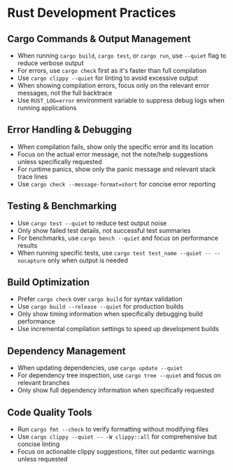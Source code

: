 # Rust Development Practices

## Cargo Commands & Output Management

- When running `cargo build`, `cargo test`, or `cargo run`, use `--quiet` flag to reduce verbose output
- For errors, use `cargo check` first as it's faster than full compilation
- Use `cargo clippy --quiet` for linting to avoid excessive output
- When showing compilation errors, focus only on the relevant error messages, not the full backtrace
- Use `RUST_LOG=error` environment variable to suppress debug logs when running applications

## Error Handling & Debugging

- When compilation fails, show only the specific error and its location
- Focus on the actual error message, not the note/help suggestions unless specifically requested
- For runtime panics, show only the panic message and relevant stack trace lines
- Use `cargo check --message-format=short` for concise error reporting

## Testing & Benchmarking

- Use `cargo test --quiet` to reduce test output noise
- Only show failed test details, not successful test summaries
- For benchmarks, use `cargo bench --quiet` and focus on performance results
- When running specific tests, use `cargo test test_name --quiet -- --nocapture` only when output is needed

## Build Optimization

- Prefer `cargo check` over `cargo build` for syntax validation
- Use `cargo build --release --quiet` for production builds
- Only show timing information when specifically debugging build performance
- Use incremental compilation settings to speed up development builds

## Dependency Management

- When updating dependencies, use `cargo update --quiet`
- For dependency tree inspection, use `cargo tree --quiet` and focus on relevant branches
- Only show full dependency information when specifically requested

## Code Quality Tools

- Run `cargo fmt --check` to verify formatting without modifying files
- Use `cargo clippy --quiet -- -W clippy::all` for comprehensive but concise linting
- Focus on actionable clippy suggestions, filter out pedantic warnings unless requested
